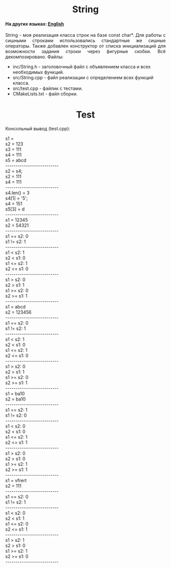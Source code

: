<h1 align="center">String</h1>
<h4>На других языках: <a href="https://github.com/AlferovKirill/Study/blob/main/№1%20String/README.md">English</a></h4>

<p align="justify">String - моя реализация класса строк на базе const char*. Для работы с сишными строками использовались стандартные же сишные операторы. Также добавлен конструктор от списка инициализаций для возможности задания строки через фигурные скобки. Всё декомпозировано. Файлы:</p>
<ul>
  <li>inc/String.h - заголовочный файл с объявлением класса и всех необходимых функций.</li>
  <li>src/String.cpp - файл реализации с определением всех функций класса.</li>
  <li>src/test.cpp - файлик с тестами.</li>
  <li>CMakeLists.txt - файл сборки.</li>
</ul>

<h1 align="center">Test</h1>
<p align="justify">Консольный вывод (test.cpp):</p>

<p>
s1 =<br>
s2 = 123<br>
s3 = 111<br>
s4 = 111<br>
s5 = abcd<br>
--------------------------<br>
s2 = s4;<br>
s2 = 111<br>
s4 = 111<br>
--------------------------<br>
s4.len() = 3<br>
s4[1] = '5';<br>
s4 = 151<br>
s5[3] = d<br>
--------------------------<br>
s1 = 12345<br>
s2 = 54321<br>
--------------------------<br>
s1 == s2: 0<br>
s1 != s2: 1<br>
--------------------------<br>
s1 < s2: 1<br>
s2 < s1: 0<br>
s1 <= s2: 1<br>
s2 <= s1: 0<br>
--------------------------<br>
s1 > s2: 0<br>
s2 > s1: 1<br>
s1 >= s2: 0<br>
s2 >= s1: 1<br>
--------------------------<br>
s1 = abcd<br>
s2 = 123456<br>
--------------------------<br>
s1 == s2: 0<br>
s1 != s2: 1<br>
--------------------------<br>
s1 < s2: 1<br>
s2 < s1: 0<br>
s1 <= s2: 1<br>
s2 <= s1: 0<br>
--------------------------<br>
s1 > s2: 0<br>
s2 > s1: 1<br>
s1 >= s2: 0<br>
s2 >= s1: 1<br>
--------------------------<br>
s1 = ba10<br>
s2 = ba10<br>
--------------------------<br>
s1 == s2: 1<br>
s1 != s2: 0<br>
--------------------------<br>
s1 < s2: 0<br>
s2 < s1: 0<br>
s1 <= s2: 1<br>
s2 <= s1: 1<br>
--------------------------<br>
s1 > s2: 0<br>
s2 > s1: 0<br>
s1 >= s2: 1<br>
s2 >= s1: 1<br>
--------------------------<br>
s1 = vfrert<br>
s2 = 111<br>
--------------------------<br>
s1 == s2: 0<br>
s1 != s2: 1<br>
--------------------------<br>
s1 < s2: 0<br>
s2 < s1: 1<br>
s1 <= s2: 0<br>
s2 <= s1: 1<br>
--------------------------<br>
s1 > s2: 1<br>
s2 > s1: 0<br>
s1 >= s2: 1<br>
s2 >= s1: 0<br>
--------------------------<br>
</p>
